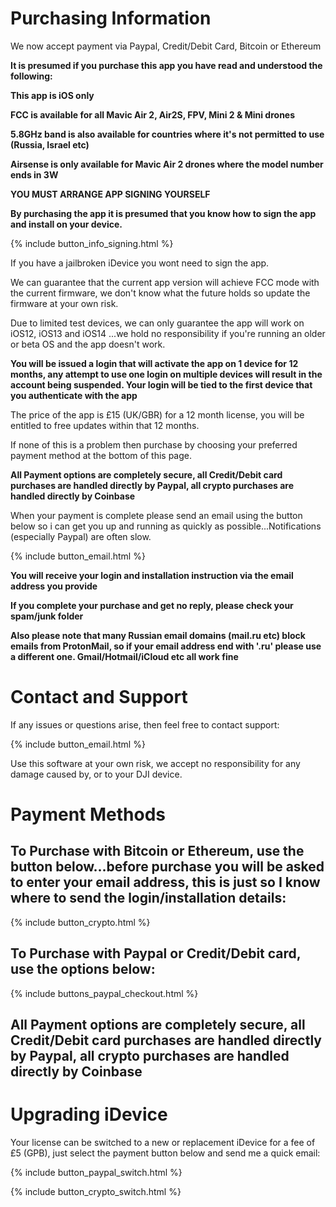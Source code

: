 # Purchasing Information

We now accept payment via Paypal, Credit/Debit Card, Bitcoin or Ethereum

**It is presumed if you purchase this app you have read and understood the following:**

**This app is iOS only**

**FCC is available for all Mavic Air 2, Air2S, FPV, Mini 2 & Mini drones**

**5.8GHz band is also available for countries where it's not permitted to use (Russia, Israel etc)**

**Airsense is only available for Mavic Air 2 drones where the model number ends in 3W**

**YOU MUST ARRANGE APP SIGNING YOURSELF**

**By purchasing the app it is presumed that you know how to sign the app and install on your device.**

{% include button_info_signing.html %}


If you have a jailbroken iDevice you wont need to sign the app.

We can guarantee that the current app version will achieve FCC mode with the current firmware, we don't know what the future holds so update the firmware at your own risk.

Due to limited test devices, we can only guarantee the app will work on iOS12, iOS13 and iOS14 ...we hold no responsibility if you're running an older or beta OS and the app doesn't work.

**You will be issued a login that will activate the app on 1 device for 12 months, any attempt to use one login on multiple devices will result in the account being suspended. Your login will be tied to the first device that you authenticate with the app**

The price of the app is £15 (UK/GBR) for a 12 month license, you will be entitled to free updates within that 12 months.

If none of this is a problem then purchase by choosing your preferred payment method at the bottom of this page.

**All Payment options are completely secure, all Credit/Debit card purchases are handled directly by Paypal, all crypto purchases are handled directly by Coinbase**

When your payment is complete please send an email using the button below so i can get you up and running as quickly as possible...Notifications (especially Paypal) are often slow.

{% include button_email.html %}

**You will receive your login and installation instruction via the email address you provide**

**If you complete your purchase and get no reply, please check your spam/junk folder**

**Also please note that many Russian email domains (mail.ru etc) block emails from ProtonMail, so if your email address end with '.ru' please use a different one. Gmail/Hotmail/iCloud etc all work fine**


# Contact and Support

If any issues or questions arise, then feel free to contact support:

{% include button_email.html %}

Use this software at your own risk, we accept no responsibility for any damage caused by, or to your DJI device.



# Payment Methods

## To Purchase with Bitcoin or Ethereum, use the button below...before purchase you will be asked to enter your email address, this is just so I know where to send the login/installation details:

{% include button_crypto.html %}


## To Purchase with Paypal or Credit/Debit card, use the options below:

{% include buttons_paypal_checkout.html %}

##  All Payment options are completely secure, all Credit/Debit card purchases are handled directly by Paypal, all crypto purchases are handled directly by Coinbase


# Upgrading iDevice

Your license can be switched to a new or replacement iDevice for a fee of £5 (GPB), just select the payment button below and send me a quick email:

{% include button_paypal_switch.html %}

{% include button_crypto_switch.html %}
